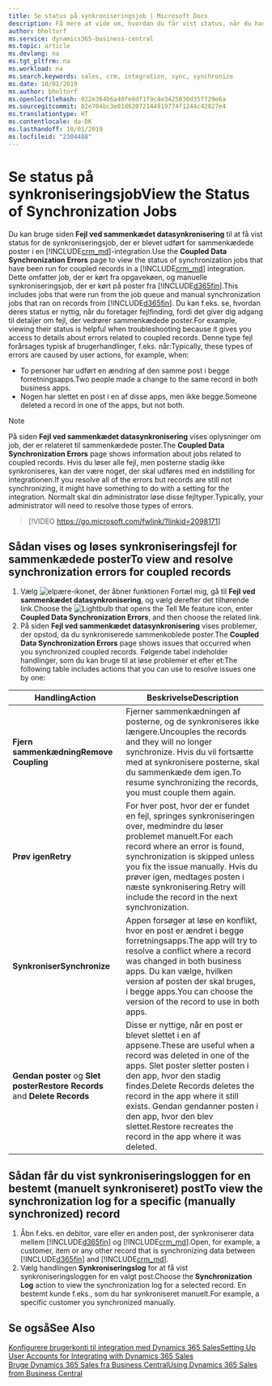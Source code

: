 ```yaml
---
title: Se status på synkroniseringsjob | Microsoft Docs
description: Få mere at vide om, hvordan du får vist status, når du har synkroniseret sammenkædede poster.
author: bholtorf
ms.service: dynamics365-business-central
ms.topic: article
ms.devlang: na
ms.tgt_pltfrm: na
ms.workload: na
ms.search.keywords: sales, crm, integration, sync, synchronize
ms.date: 10/01/2019
ms.author: bholtorf
ms.openlocfilehash: 022e364b6a40fe8df1f9c4e3425030d35f729e6a
ms.sourcegitcommit: 02e704bc3e01d62072144919774f1244c42827e4
ms.translationtype: HT
ms.contentlocale: da-DK
ms.lasthandoff: 10/01/2019
ms.locfileid: "2304488"
---
```

# <a name="view-the-status-of-synchronization-jobs"></a><span data-ttu-id="e6995-103">Se status på synkroniseringsjob</span><span class="sxs-lookup"><span data-stu-id="e6995-103">View the Status of Synchronization Jobs</span></span>
<span data-ttu-id="e6995-104">Du kan bruge siden **Fejl ved sammenkædet datasynkronisering** til at få vist status for de synkroniseringsjob, der er blevet udført for sammenkædede poster i en [!INCLUDE[crm_md](includes/crm_md.md)]-integration.</span><span class="sxs-lookup"><span data-stu-id="e6995-104">Use the **Coupled Data Synchronization Errors** page to view the status of synchronization jobs that have been run for coupled records in a [!INCLUDE[crm_md](includes/crm_md.md)] integration.</span></span> <span data-ttu-id="e6995-105">Dette omfatter job, der er kørt fra opgavekøen, og manuelle synkroniseringsjob, der er kørt på poster fra [!INCLUDE[d365fin](includes/d365fin_md.md)].</span><span class="sxs-lookup"><span data-stu-id="e6995-105">This includes jobs that were run from the job queue and manual synchronization jobs that ran on records from [!INCLUDE[d365fin](includes/d365fin_md.md)].</span></span> <span data-ttu-id="e6995-106">Du kan f.eks. se, hvordan deres status er nyttig, når du foretager fejlfinding, fordi det giver dig adgang til detaljer om fejl, der vedrører sammenkædede poster.</span><span class="sxs-lookup"><span data-stu-id="e6995-106">For example, viewing their status is helpful when troubleshooting because it gives you access to details about errors related to coupled records.</span></span> <span data-ttu-id="e6995-107">Denne type fejl forårsages typisk af brugerhandlinger, f.eks. når:</span><span class="sxs-lookup"><span data-stu-id="e6995-107">Typically, these types of errors are caused by user actions, for example, when:</span></span>  

* <span data-ttu-id="e6995-108">To personer har udført en ændring af den samme post i begge forretningsapps.</span><span class="sxs-lookup"><span data-stu-id="e6995-108">Two people made a change to the same record in both business apps.</span></span>
* <span data-ttu-id="e6995-109">Nogen har slettet en post i en af disse apps, men ikke begge.</span><span class="sxs-lookup"><span data-stu-id="e6995-109">Someone deleted a record in one of the apps, but not both.</span></span>

> [!Note]
> <span data-ttu-id="e6995-110">På siden **Fejl ved sammenkædet datasynkronisering** vises oplysninger om job, der er relateret til sammenkædede poster.</span><span class="sxs-lookup"><span data-stu-id="e6995-110">The **Coupled Data Synchronization Errors** page shows information about jobs related to coupled records.</span></span> <span data-ttu-id="e6995-111">Hvis du løser alle fejl, men posterne stadig ikke synkroniseres, kan der være noget, der skal udføres med en indstilling for integrationen.</span><span class="sxs-lookup"><span data-stu-id="e6995-111">If you resolve all of the errors but records are still not synchronizing, it might have something to do with a setting for the integration.</span></span> <span data-ttu-id="e6995-112">Normalt skal din administrator løse disse fejltyper.</span><span class="sxs-lookup"><span data-stu-id="e6995-112">Typically, your administrator will need to resolve those types of errors.</span></span>   

> [!VIDEO https://go.microsoft.com/fwlink/?linkid=2098171]

## <a name="to-view-and-resolve-synchronization-errors-for-coupled-records"></a><span data-ttu-id="e6995-113">Sådan vises og løses synkroniseringsfejl for sammenkædede poster</span><span class="sxs-lookup"><span data-stu-id="e6995-113">To view and resolve synchronization errors for coupled records</span></span>
1. <span data-ttu-id="e6995-114">Vælg ![elpære-ikonet, der åbner funktionen Fortæl mig](media/ui-search/search_small.png "Fortæl mig, hvad du vil foretage dig"), gå til **Fejl ved sammenkædet datasynkronisering**, og vælg derefter det tilhørende link.</span><span class="sxs-lookup"><span data-stu-id="e6995-114">Choose the ![Lightbulb that opens the Tell Me feature](media/ui-search/search_small.png "Tell me what you want to do") icon, enter **Coupled Data Synchronization Errors**, and then choose the related link.</span></span>
2. <span data-ttu-id="e6995-115">På siden **Fejl ved sammenkædet datasynkronisering** vises problemer, der opstod, da du synkroniserede sammenkoblede poster.</span><span class="sxs-lookup"><span data-stu-id="e6995-115">The **Coupled Data Synchronization Errors** page shows issues that occurred when you synchronized coupled records.</span></span> <span data-ttu-id="e6995-116">Følgende tabel indeholder handlinger, som du kan bruge til at løse problemer et efter et:</span><span class="sxs-lookup"><span data-stu-id="e6995-116">The following table includes actions that you can use to resolve issues one by one:</span></span>

|<span data-ttu-id="e6995-117">Handling</span><span class="sxs-lookup"><span data-stu-id="e6995-117">Action</span></span>|<span data-ttu-id="e6995-118">Beskrivelse</span><span class="sxs-lookup"><span data-stu-id="e6995-118">Description</span></span>|
|----|----|
|<span data-ttu-id="e6995-119">**Fjern sammenkædning**</span><span class="sxs-lookup"><span data-stu-id="e6995-119">**Remove Coupling**</span></span>|<span data-ttu-id="e6995-120">Fjerner sammenkædningen af posterne, og de synkroniseres ikke længere.</span><span class="sxs-lookup"><span data-stu-id="e6995-120">Uncouples the records and they will no longer synchronize.</span></span> <span data-ttu-id="e6995-121">Hvis du vil fortsætte med at synkronisere posterne, skal du sammenkæde dem igen.</span><span class="sxs-lookup"><span data-stu-id="e6995-121">To resume synchronizing the records, you must couple them again.</span></span>|
|<span data-ttu-id="e6995-122">**Prøv igen**</span><span class="sxs-lookup"><span data-stu-id="e6995-122">**Retry**</span></span>|<span data-ttu-id="e6995-123">For hver post, hvor der er fundet en fejl, springes synkroniseringen over, medmindre du løser problemet manuelt.</span><span class="sxs-lookup"><span data-stu-id="e6995-123">For each record where an error is found, synchronization is skipped unless you fix the issue manually.</span></span> <span data-ttu-id="e6995-124">Hvis du prøver igen, medtages posten i næste synkronisering.</span><span class="sxs-lookup"><span data-stu-id="e6995-124">Retry will include the record in the next synchronization.</span></span>|
|<span data-ttu-id="e6995-125">**Synkroniser**</span><span class="sxs-lookup"><span data-stu-id="e6995-125">**Synchronize**</span></span>|<span data-ttu-id="e6995-126">Appen forsøger at løse en konflikt, hvor en post er ændret i begge forretningsapps.</span><span class="sxs-lookup"><span data-stu-id="e6995-126">The app will try to resolve a conflict where a record was changed in both business apps.</span></span> <span data-ttu-id="e6995-127">Du kan vælge, hvilken version af posten der skal bruges, i begge apps.</span><span class="sxs-lookup"><span data-stu-id="e6995-127">You can choose the version of the record to use in both apps.</span></span>|
|<span data-ttu-id="e6995-128">**Gendan poster** og **Slet poster**</span><span class="sxs-lookup"><span data-stu-id="e6995-128">**Restore Records** and **Delete Records**</span></span>|<span data-ttu-id="e6995-129">Disse er nyttige, når en post er blevet slettet i en af appsene.</span><span class="sxs-lookup"><span data-stu-id="e6995-129">These are useful when a record was deleted in one of the apps.</span></span> <span data-ttu-id="e6995-130">Slet poster sletter posten i den app, hvor den stadig findes.</span><span class="sxs-lookup"><span data-stu-id="e6995-130">Delete Records deletes the record in the app where it still exists.</span></span> <span data-ttu-id="e6995-131">Gendan gendanner posten i den app, hvor den blev slettet.</span><span class="sxs-lookup"><span data-stu-id="e6995-131">Restore recreates the record in the app where it was deleted.</span></span>|

## <a name="to-view-the-synchronization-log-for-a-specific-manually-synchronized-record"></a><span data-ttu-id="e6995-132">Sådan får du vist synkroniseringsloggen for en bestemt (manuelt synkroniseret) post</span><span class="sxs-lookup"><span data-stu-id="e6995-132">To view the synchronization log for a specific (manually synchronized) record</span></span>
1. <span data-ttu-id="e6995-133">Åbn f.eks. en debitor, vare eller en anden post, der synkroniserer data mellem [!INCLUDE[d365fin](includes/d365fin_md.md)] og [!INCLUDE[crm_md](includes/crm_md.md)].</span><span class="sxs-lookup"><span data-stu-id="e6995-133">Open, for example, a customer, item or any other record that is synchronizing data between [!INCLUDE[d365fin](includes/d365fin_md.md)] and [!INCLUDE[crm_md](includes/crm_md.md)].</span></span>
2. <span data-ttu-id="e6995-134">Vælg handlingen **Synkroniseringslog** for at få vist synkroniseringsloggen for en valgt post.</span><span class="sxs-lookup"><span data-stu-id="e6995-134">Choose the **Synchronization Log** action to view the synchronization log for a selected record.</span></span> <span data-ttu-id="e6995-135">En bestemt kunde f.eks., som du har synkroniseret manuelt.</span><span class="sxs-lookup"><span data-stu-id="e6995-135">For example, a specific customer you synchronized manually.</span></span>

## <a name="see-also"></a><span data-ttu-id="e6995-136">Se også</span><span class="sxs-lookup"><span data-stu-id="e6995-136">See Also</span></span>  
[<span data-ttu-id="e6995-137">Konfigurere brugerkonti til integration med Dynamics 365 Sales</span><span class="sxs-lookup"><span data-stu-id="e6995-137">Setting Up User Accounts for Integrating with Dynamics 365 Sales</span></span>](admin-setting-up-integration-with-dynamics-sales.md)  
[<span data-ttu-id="e6995-138">Bruge Dynamics 365 Sales fra Business Central</span><span class="sxs-lookup"><span data-stu-id="e6995-138">Using Dynamics 365 Sales from Business Central</span></span>](marketing-integrate-dynamicscrm.md)
